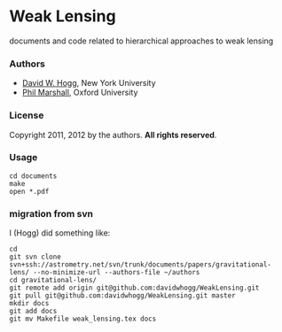 # Weak Lensing

documents and code related to hierarchical approaches to weak lensing

### Authors

- [David W. Hogg](http://cosmo.nyu.edu/hogg/), New York University
- [Phil Marshall](http://www.slac.stanford.edu/~pjm/), Oxford University

### License

Copyright 2011, 2012 by the authors.  **All rights reserved**.

### Usage

    cd documents
    make
    open *.pdf

### migration from svn

I (Hogg) did something like:

    cd
    git svn clone svn+ssh://astrometry.net/svn/trunk/documents/papers/gravitational-lens/ --no-minimize-url --authors-file ~/authors
    cd gravitational-lens/
    git remote add origin git@github.com:davidwhogg/WeakLensing.git
    git pull git@github.com:davidwhogg/WeakLensing.git master
    mkdir docs
    git add docs
    git mv Makefile weak_lensing.tex docs
